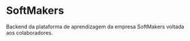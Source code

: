 # SoftMakers
Backend da plataforma de aprendizagem da empresa SoftMakers voltada aos colaboradores.
